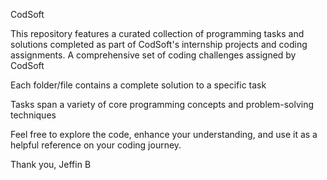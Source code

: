 CodSoft

This repository features a curated collection of programming tasks and solutions completed as part of CodSoft's internship projects and coding assignments.
A comprehensive set of coding challenges assigned by CodSoft

Each folder/file contains a complete solution to a specific task

Tasks span a variety of core programming concepts and problem-solving techniques

Feel free to explore the code, enhance your understanding, and use it as a helpful reference on your coding journey.


Thank you,
Jeffin B
